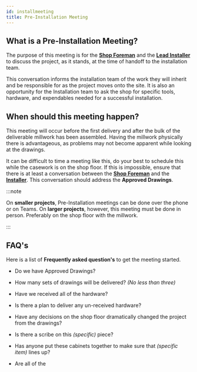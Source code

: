 ```yaml
---
id: installmeeting
title: Pre-Installation Meeting
---
```


## What is a Pre-Installation Meeting?

The purpose of this meeting is for the [**Shop Foreman**](mailto:dan@stirlingwoodworks.com) and the [**Lead Installer**](mailto:shop@stirlingwoodworks.com) to discuss the project, as it stands, at the time of handoff to the installation team.

This conversation informs the installation team of the work they will inherit and be responsible for as the project moves onto the site. It is also an opportunity for the Installation team to ask the shop for specific tools, hardware, and expendables needed for a successful installation.

## When should this meeting happen?

This meeting will occur before the first delivery and after the bulk of the deliverable millwork has been assembled. Having the millwork physically there is advantageous, as problems may not become apparent while looking at the drawings.

It can be difficult to time a meeting like this, do your best to schedule this while the casework is on the shop floor. If this is impossible, ensure that there is at least a conversation between the [**Shop Foreman**](mailto:dan@stirlingwoodworks.com) and the [**Installer**](mailto:shop@stirlingwoodworks.com). This conversation should address the **Approved Drawings**.

:::note

On **smaller projects**, Pre-Installation meetings can be done over the phone or on Teams. On **larger projects**, however, this meeting must be done in person. Preferably on the shop floor with the millwork.

:::

## FAQ's

Here is a list of **Frequently asked question's** to get the meeting started.

* Do we have Approved Drawings?

* How many sets of drawings will be delivered? *(No less than three)*

* Have we received all of the hardware?

* Is there a plan to deliver any un-received hardware?

* Have any decisions on the shop floor dramatically changed the project from the drawings?

* Is there a scribe on this *(specific)* piece?
  
* Has anyone put these cabinets together to make sure that *(specific item)* lines up?

* Are all of the  